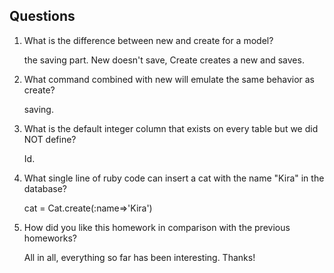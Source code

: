 ## Questions

1. What is the difference between new and create for a model?
	
	the saving part. New doesn't save, Create creates a new and saves.


2. What command combined with new will emulate the same behavior as create?
	
	saving.


3. What is the default integer column that exists on every table but we did NOT define?

	Id.

4. What single line of ruby code can insert a cat with the name "Kira" in the database?

	cat = Cat.create(:name=>'Kira')

5. How did you like this homework in comparison with the previous homeworks?

	All in all, everything so far has been interesting. Thanks!

